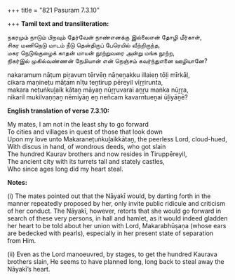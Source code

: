 +++
title = "821 Pasuram 7.3.10"

+++
**Tamil text and transliteration:**

நகரமும் நாடும் பிறவும் தேர்வேன் நாண்எனக்கு இல்லைஎன் தோழி மீர்காள்,  
சிகர மணிநெடு மாடம் நீடு தென்திருப் பேரெயில் வீற்றிருந்த,  
மகர நெடுங்குழைக் காதன் மாயன் நூற்றுவரை அன்று மங்க நூற்ற,  
நிகர்இல் முகில்வண்ணன் நேமியான் என் நெஞ்சம் கவர்ந்துஎனை ஊழியானே?

nakaramum nāṭum piṟavum tērvēṉ nāṇeṉakku illaieṉ tōḻi mīrkāḷ,  
cikara maṇineṭu māṭam nīṭu teṉtirup pēreyil vīṟṟirunta,  
makara neṭuṅkuḻaik kātaṉ māyaṉ nūṟṟuvarai aṉṟu maṅka nūṟṟa,  
nikaril mukilvaṇṇaṉ nēmiyāṉ eṉ neñcam kavarntueṉai ūḻiyāṉē?

**English translation of verse 7.3.10:**

My mates, I am not in the least shy to go forward  
To cities and villages in quest of those that look down  
Upon my love unto Makaraneṭuṅkuḻaikkātaṉ, the peerless Lord, cloud-hued,  
With discus in hand, of wondrous deeds, who got slain  
The hundred Kaurav brothers and now resides in Tiruppēreyil,  
The ancient city with its turrets tall and stately castles,  
Who since ages long did my heart steal.

**Notes:**

\(i\) The mates pointed out that the Nāyakī would, by darting forth in the manner repeatedly proposed by her, only invite public ridicule and criticism of her conduct. The Nāyakī, however, retorts that she would go forward in search of these very persons, in hall and hamlet, as it would indeed gladden her heart to be told about her union with Lord, Makarabhūṣaṇa (whose ears are bedecked with pearls), especially in her present state of separation from Him.

\(ii\) Even as the Lord manoeuvred, by stages, to get the hundred Kaurava brothers slain, He seems to have planned long, long back to steal away the Nāyakī’s heart.


